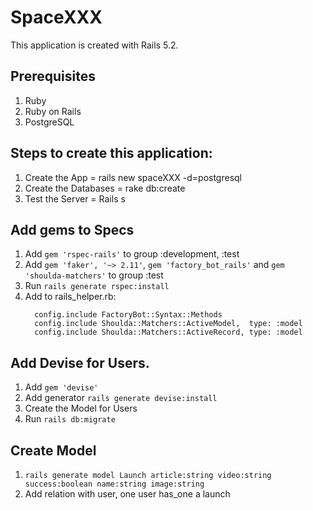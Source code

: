# SpaceXXX

This application is created with Rails 5.2.

## Prerequisites

  1. Ruby
  2. Ruby on Rails
  3. PostgreSQL

## Steps to create this application:

  1. Create the App = rails new spaceXXX -d=postgresql
  2. Create the Databases = rake db:create
  3. Test the Server = Rails s

## Add gems to Specs

  1. Add `gem 'rspec-rails'` to group :development, :test
  2. Add  `gem 'faker', '~> 2.11'`, `gem 'factory_bot_rails'` and `gem 'shoulda-matchers'` to group :test
  3. Run `rails generate rspec:install`
  4. Add to rails_helper.rb:
      ```
        config.include FactoryBot::Syntax::Methods
        config.include Shoulda::Matchers::ActiveModel,  type: :model
        config.include Shoulda::Matchers::ActiveRecord, type: :model
      ```

## Add Devise for Users.

  1. Add `gem 'devise'`
  2. Add generator `rails generate devise:install`
  3. Create the Model for Users
  4. Run `rails db:migrate`

## Create Model

  1. `rails generate model Launch article:string video:string success:boolean name:string image:string`
  2. Add relation with user, one user has_one a launch
